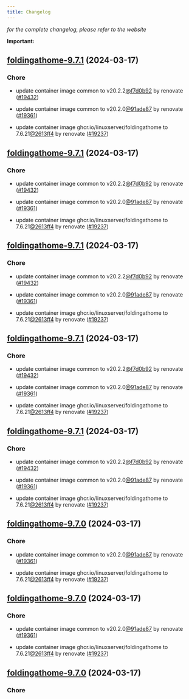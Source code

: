 ```yaml
---
title: Changelog
---
```



*for the complete changelog, please refer to the website*

**Important:**


## [foldingathome-9.7.1](https://github.com/truecharts/charts/compare/foldingathome-9.6.0...foldingathome-9.7.1) (2024-03-17)

### Chore



- update container image common to v20.2.2[@f7d0b92](https://github.com/f7d0b92) by renovate ([#19432](https://github.com/truecharts/charts/issues/19432))

- update container image common to v20.2.0[@91ade87](https://github.com/91ade87) by renovate ([#19361](https://github.com/truecharts/charts/issues/19361))

- update container image ghcr.io/linuxserver/foldingathome to 7.6.21[@2613ff4](https://github.com/2613ff4) by renovate ([#19237](https://github.com/truecharts/charts/issues/19237))


## [foldingathome-9.7.1](https://github.com/truecharts/charts/compare/foldingathome-9.6.0...foldingathome-9.7.1) (2024-03-17)

### Chore



- update container image common to v20.2.2[@f7d0b92](https://github.com/f7d0b92) by renovate ([#19432](https://github.com/truecharts/charts/issues/19432))

- update container image common to v20.2.0[@91ade87](https://github.com/91ade87) by renovate ([#19361](https://github.com/truecharts/charts/issues/19361))

- update container image ghcr.io/linuxserver/foldingathome to 7.6.21[@2613ff4](https://github.com/2613ff4) by renovate ([#19237](https://github.com/truecharts/charts/issues/19237))


## [foldingathome-9.7.1](https://github.com/truecharts/charts/compare/foldingathome-9.6.0...foldingathome-9.7.1) (2024-03-17)

### Chore



- update container image common to v20.2.2[@f7d0b92](https://github.com/f7d0b92) by renovate ([#19432](https://github.com/truecharts/charts/issues/19432))

- update container image common to v20.2.0[@91ade87](https://github.com/91ade87) by renovate ([#19361](https://github.com/truecharts/charts/issues/19361))

- update container image ghcr.io/linuxserver/foldingathome to 7.6.21[@2613ff4](https://github.com/2613ff4) by renovate ([#19237](https://github.com/truecharts/charts/issues/19237))


## [foldingathome-9.7.1](https://github.com/truecharts/charts/compare/foldingathome-9.6.0...foldingathome-9.7.1) (2024-03-17)

### Chore



- update container image common to v20.2.2[@f7d0b92](https://github.com/f7d0b92) by renovate ([#19432](https://github.com/truecharts/charts/issues/19432))

- update container image common to v20.2.0[@91ade87](https://github.com/91ade87) by renovate ([#19361](https://github.com/truecharts/charts/issues/19361))

- update container image ghcr.io/linuxserver/foldingathome to 7.6.21[@2613ff4](https://github.com/2613ff4) by renovate ([#19237](https://github.com/truecharts/charts/issues/19237))


## [foldingathome-9.7.1](https://github.com/truecharts/charts/compare/foldingathome-9.6.0...foldingathome-9.7.1) (2024-03-17)

### Chore



- update container image common to v20.2.2[@f7d0b92](https://github.com/f7d0b92) by renovate ([#19432](https://github.com/truecharts/charts/issues/19432))

- update container image common to v20.2.0[@91ade87](https://github.com/91ade87) by renovate ([#19361](https://github.com/truecharts/charts/issues/19361))

- update container image ghcr.io/linuxserver/foldingathome to 7.6.21[@2613ff4](https://github.com/2613ff4) by renovate ([#19237](https://github.com/truecharts/charts/issues/19237))


## [foldingathome-9.7.0](https://github.com/truecharts/charts/compare/foldingathome-9.6.0...foldingathome-9.7.0) (2024-03-17)

### Chore



- update container image common to v20.2.0[@91ade87](https://github.com/91ade87) by renovate ([#19361](https://github.com/truecharts/charts/issues/19361))

- update container image ghcr.io/linuxserver/foldingathome to 7.6.21[@2613ff4](https://github.com/2613ff4) by renovate ([#19237](https://github.com/truecharts/charts/issues/19237))


## [foldingathome-9.7.0](https://github.com/truecharts/charts/compare/foldingathome-9.6.0...foldingathome-9.7.0) (2024-03-17)

### Chore



- update container image common to v20.2.0[@91ade87](https://github.com/91ade87) by renovate ([#19361](https://github.com/truecharts/charts/issues/19361))

- update container image ghcr.io/linuxserver/foldingathome to 7.6.21[@2613ff4](https://github.com/2613ff4) by renovate ([#19237](https://github.com/truecharts/charts/issues/19237))


## [foldingathome-9.7.0](https://github.com/truecharts/charts/compare/foldingathome-9.6.0...foldingathome-9.7.0) (2024-03-17)

### Chore